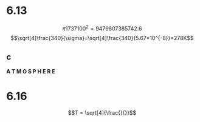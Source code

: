 # 6.13

$$\pi {1737100}^2=9479807385742.6$$
$$\sqrt[4]\frac{340}{\sigma}=\sqrt[4]\frac{340}{5.67*10^{-8}}=278K$$

## c

**A T M O S P H E R E**

# 6.16

$$T = \sqrt[4]{\frac{}{}}$$
